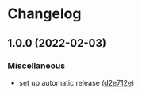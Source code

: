 # Changelog

## 1.0.0 (2022-02-03)


### Miscellaneous

* set up automatic release ([d2e712e](https://github.com/kalosisz/git-w/commit/d2e712e2858266c1c3ce3156672884257e589f2e))

